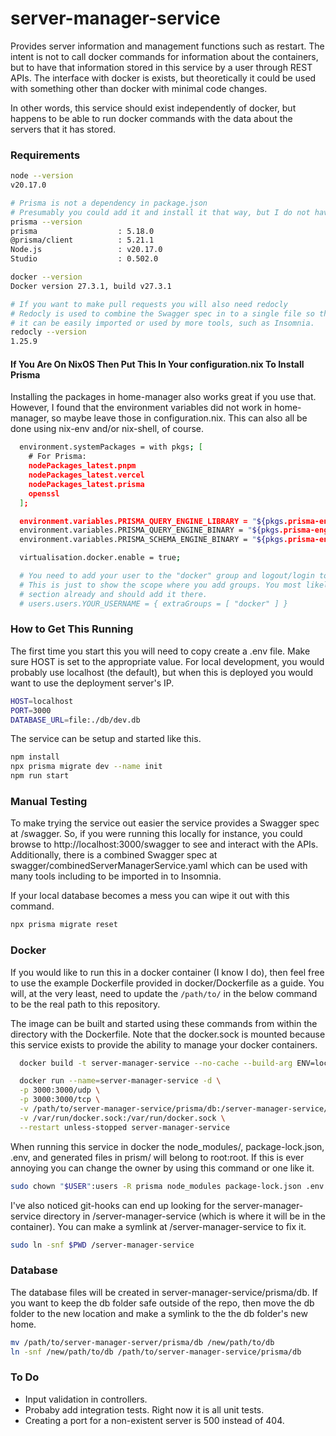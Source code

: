 # server-manager-service

Provides server information and management functions such as restart.
The intent is not to call docker commands for information about the containers, but to have that information stored in this service by a user through REST APIs.
The interface with docker is exists, but theoretically it could be used with something other than docker with minimal code changes.

In other words, this service should exist independently of docker, but happens to be able to run docker commands with the data about the servers that it has stored.

### Requirements

```sh
node --version
v20.17.0

# Prisma is not a dependency in package.json
# Presumably you could add it and install it that way, but I do not have instructions for that.
prisma --version
prisma                  : 5.18.0
@prisma/client          : 5.21.1
Node.js                 : v20.17.0
Studio                  : 0.502.0

docker --version
Docker version 27.3.1, build v27.3.1

# If you want to make pull requests you will also need redocly
# Redocly is used to combine the Swagger spec in to a single file so that
# it can be easily imported or used by more tools, such as Insomnia.
redocly --version
1.25.9
```

#### If You Are On NixOS Then Put This In Your configuration.nix To Install Prisma

Installing the packages in home-manager also works great if you use that. However, I found that the environment variables did not work in home-manager, so maybe leave those in configuration.nix. This can also all be done using nix-env and/or nix-shell, of course.

```sh
  environment.systemPackages = with pkgs; [
    # For Prisma:
    nodePackages_latest.pnpm
    nodePackages_latest.vercel
    nodePackages_latest.prisma
    openssl
  ];

  environment.variables.PRISMA_QUERY_ENGINE_LIBRARY = "${pkgs.prisma-engines}/lib/libquery_engine.node";
  environment.variables.PRISMA_QUERY_ENGINE_BINARY = "${pkgs.prisma-engines}/bin/query-engine";
  environment.variables.PRISMA_SCHEMA_ENGINE_BINARY = "${pkgs.prisma-engines}/bin/schema-engine";

  virtualisation.docker.enable = true;

  # You need to add your user to the "docker" group and logout/login to get the new group.
  # This is just to show the scope where you add groups. You most likely have a user configuration
  # section already and should add it there.
  # users.users.YOUR_USERNAME = { extraGroups = [ "docker" ] }
```

### How to Get This Running

The first time you start this you will need to copy create a .env file. Make sure HOST is set to the appropriate value. For local development, you would probably use localhost (the default), but when this is deployed you would want to use the deployment server's IP.

```sh
HOST=localhost
PORT=3000
DATABASE_URL=file:./db/dev.db
```

The service can be setup and started like this.

```sh
npm install
npx prisma migrate dev --name init
npm run start
```

### Manual Testing

To make trying the service out easier the service provides a Swagger spec at /swagger. So, if you were running this locally for instance, you could browse to http://localhost:3000/swagger to see and interact with the APIs.
Additionally, there is a combined Swagger spec at swagger/combinedServerManagerService.yaml which can be used with many tools including to be imported in to Insomnia.

If your local database becomes a mess you can wipe it out with this command.

```sh
npx prisma migrate reset
```

### Docker

If you would like to run this in a docker container (I know I do), then feel free to use the example Dockerfile provided in docker/Dockerfile as a guide. You will, at the very least, need to update the `/path/to/` in the below command to be the real path to this repository.

The image can be built and started using these commands from within the directory with the Dockerfile. Note that the docker.sock is mounted because this service exists to provide the ability to manage your docker containers.

```sh
  docker build -t server-manager-service --no-cache --build-arg ENV=local .

  docker run --name=server-manager-service -d \
  -p 3000:3000/udp \
  -p 3000:3000/tcp \
  -v /path/to/server-manager-service/prisma/db:/server-manager-service/prisma/db \
  -v /var/run/docker.sock:/var/run/docker.sock \
  --restart unless-stopped server-manager-service
```

When running this service in docker the node_modules/, package-lock.json, .env, and generated files in prism/ will belong to root:root. If this is ever annoying you can change the owner by using this command or one like it.

```sh
sudo chown "$USER":users -R prisma node_modules package-lock.json .env
```

I've also noticed git-hooks can end up looking for the server-manager-service directory in /server-manager-service (which is where it will be in the container). You can make a symlink at /server-manager-service to fix it.

```sh
sudo ln -snf $PWD /server-manager-service
```

### Database

The database files will be created in server-manager-service/prisma/db.
If you want to keep the db folder safe outside of the repo, then move the db folder to the new location and make a symlink to the the db folder's new home.

```sh
mv /path/to/server-manager-server/prisma/db /new/path/to/db
ln -snf /new/path/to/db /path/to/server-manager-service/prisma/db
```

### To Do

- Input validation in controllers.
- Probaby add integration tests. Right now it is all unit tests.
- Creating a port for a non-existent server is 500 instead of 404.
